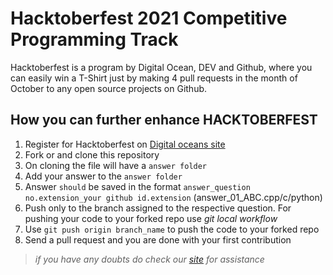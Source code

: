 # Hacktoberfest 2021  Competitive Programming Track

Hacktoberfest is a program by Digital Ocean, DEV and Github, where you can easily win a T-Shirt just by making 4 pull requests in the month of October to any open source projects on Github.

## How you can further enhance HACKTOBERFEST


1. Register for Hacktoberfest on [Digital oceans site](https://hacktoberfest.digitalocean.com/)
2. Fork or and clone this repository
3. On cloning the file will have a `answer folder`
4. Add your answer to the  `answer folder`
5. Answer `should` be saved in the format `answer_question no.extension_your github id.extension` (answer_01_ABC.cpp/c/python)
6. Push only to the branch assigned to the respective question. For pushing your code to your forked repo use _git local workflow_
7. Use `git push origin branch_name` to push the code to your forked repo
8. Send a pull request and you are done with your first contribution

> *if you have any doubts do check our [site]() for assistance*
